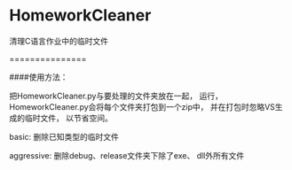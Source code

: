 HomeworkCleaner
===============

清理C语言作业中的临时文件

===============

####使用方法：

把HomeworkCleaner.py与要处理的文件夹放在一起，
运行，
HomeworkCleaner.py会将每个文件夹打包到一个zip中，
并在打包时忽略VS生成的临时文件，
以节省空间。

basic: 删除已知类型的临时文件

aggressive: 删除debug、release文件夹下除了exe、 dll外所有文件
